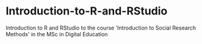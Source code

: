 # Introduction-to-R-and-RStudio
Introduction to R and RStudio to the course 'Introduction to Social Research Methods' in the MSc in Digital Education
